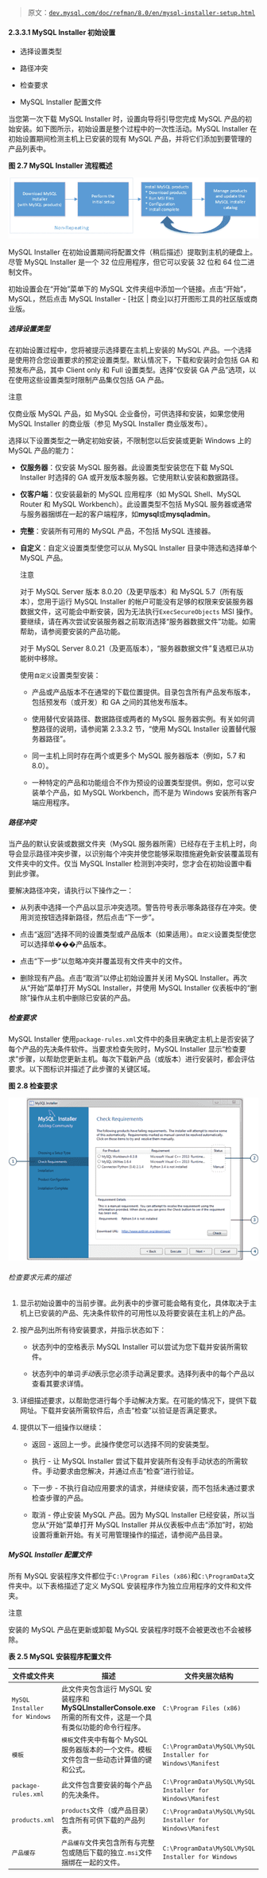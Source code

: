 > 原文：[`dev.mysql.com/doc/refman/8.0/en/mysql-installer-setup.html`](https://dev.mysql.com/doc/refman/8.0/en/mysql-installer-setup.html)

#### 2.3.3.1 MySQL Installer 初始设置

+   选择设置类型

+   路径冲突

+   检查要求

+   MySQL Installer 配置文件

当您第一次下载 MySQL Installer 时，设置向导将引导您完成 MySQL 产品的初始安装。如下图所示，初始设置是整个过程中的一次性活动。MySQL Installer 在初始设置期间检测主机上已安装的现有 MySQL 产品，并将它们添加到要管理的产品列表中。

**图 2.7 MySQL Installer 流程概述**

![MySQL Installer 流程。不重复步骤：下载 MySQL Installer；执行初始设置。重复步骤：安装产品（下载产品，运行.msi 文件，配置和安装完成）；管理产品和更新 MySQL Installer 目录。](img/659682c1f6895dc03403bc22858b2ad1.png)

MySQL Installer 在初始设置期间将配置文件（稍后描述）提取到主机的硬盘上。尽管 MySQL Installer 是一个 32 位应用程序，但它可以安装 32 位和 64 位二进制文件。

初始设置会在“开始”菜单下的 MySQL 文件夹组中添加一个链接。点击“开始”，MySQL，然后点击 MySQL Installer - [社区 | 商业]以打开图形工具的社区版或商业版。

##### 选择设置类型

在初始设置过程中，您将被提示选择要在主机上安装的 MySQL 产品。一个选择是使用符合您设置要求的预定设置类型。默认情况下，下载和安装时会包括 GA 和预发布产品，其中 Client only 和 Full 设置类型。选择“仅安装 GA 产品”选项，以在使用这些设置类型时限制产品集仅包括 GA 产品。

注意

仅商业版 MySQL 产品，如 MySQL 企业备份，可供选择和安装，如果您使用 MySQL Installer 的商业版（参见 MySQL Installer 商业版发布）。

选择以下设置类型之一确定初始安装，不限制您以后安装或更新 Windows 上的 MySQL 产品的能力：

+   **仅服务器**：仅安装 MySQL 服务器。此设置类型安装您在下载 MySQL Installer 时选择的 GA 或开发版本服务器。它使用默认安装和数据路径。

+   **仅客户端**：仅安装最新的 MySQL 应用程序（如 MySQL Shell、MySQL Router 和 MySQL Workbench）。此设置类型不包括 MySQL 服务器或通常与服务器捆绑在一起的客户端程序，如**mysql**或**mysqladmin**。

+   **完整**：安装所有可用的 MySQL 产品，不包括 MySQL 连接器。

+   **自定义**：自定义设置类型使您可以从 MySQL Installer 目录中筛选和选择单个 MySQL 产品。

    注意

    对于 MySQL Server 版本 8.0.20（及更早版本）和 MySQL 5.7（所有版本），您用于运行 MySQL Installer 的帐户可能没有足够的权限来安装服务器数据文件，这可能会中断安装，因为无法执行`ExecSecureObjects` MSI 操作。要继续，请在再次尝试安装服务器之前取消选择“服务器数据文件”功能。如需帮助，请参阅要安装的产品功能。

    对于 MySQL Server 8.0.21（及更高版本），“服务器数据文件”复选框已从功能树中移除。

    使用`自定义`设置类型安装：

    +   产品或产品版本不在通常的下载位置提供。目录包含所有产品发布版本，包括预发布（或开发）和 GA 之间的其他发布版本。

    +   使用替代安装路径、数据路径或两者的 MySQL 服务器实例。有关如何调整路径的说明，请参阅第 2.3.3.2 节，“使用 MySQL Installer 设置替代服务器路径”。

    +   同一主机上同时存在两个或更多个 MySQL 服务器版本（例如，5.7 和 8.0）。

    +   一种特定的产品和功能组合不作为预设的设置类型提供。例如，您可以安装单个产品，如 MySQL Workbench，而不是为 Windows 安装所有客户端应用程序。

##### 路径冲突

当产品的默认安装或数据文件夹（MySQL 服务器所需）已经存在于主机上时，向导会显示路径冲突步骤，以识别每个冲突并使您能够采取措施避免新安装覆盖现有文件夹中的文件。仅当 MySQL Installer 检测到冲突时，您才会在初始设置中看到此步骤。

要解决路径冲突，请执行以下操作之一：

+   从列表中选择一个产品以显示冲突选项。警告符号表示哪条路径存在冲突。使用浏览按钮选择新路径，然后点击“下一步”。

+   点击“返回”选择不同的设置类型或产品版本（如果适用）。`自定义`设置类型使您可以选择单���产品版本。

+   点击“下一步”以忽略冲突并覆盖现有文件夹中的文件。

+   删除现有产品。点击“取消”以停止初始设置并关闭 MySQL Installer。再次从“开始”菜单打开 MySQL Installer，并使用 MySQL Installer 仪表板中的“删除”操作从主机中删除已安装的产品。

##### 检查要求

MySQL Installer 使用`package-rules.xml`文件中的条目来确定主机上是否安装了每个产品的先决条件软件。当要求检查失败时，MySQL Installer 显示“检查要求”步骤，以帮助您更新主机。每次下载新产品（或版本）进行安装时，都会评估要求。以下图标识并描述了此步骤的关键区域。

**图 2.8 检查要求**

![MySQL Installer 在下载和安装任何要求之前的检查要求。](img/bb978b215f9efb2661f01749bbfdcbce.png)

###### 检查要求元素的描述

1.  显示初始设置中的当前步骤。此列表中的步骤可能会略有变化，具体取决于主机上已安装的产品、先决条件软件的可用性以及将要安装在主机上的产品。

1.  按产品列出所有待安装要求，并指示状态如下：

    +   状态列中的空格表示 MySQL Installer 可以尝试为您下载并安装所需软件。

    +   状态列中的单词*手动*表示您必须手动满足要求。选择列表中的每个产品以查看其要求详情。

1.  详细描述要求，以帮助您进行每个手动解决方案。在可能的情况下，提供下载网址。下载并安装所需软件后，点击“检查”以验证是否满足要求。

1.  提供以下一组操作以继续：

    +   返回 - 返回上一步。此操作使您可以选择不同的安装类型。

    +   执行 - 让 MySQL Installer 尝试下载并安装所有没有手动状态的所需软件。手动要求由您解决，并通过点击“检查”进行验证。

    +   下一步 - 不执行自动应用要求的请求，并继续安装，而不包括未通过要求检查步骤的产品。

    +   取消 - 停止安装 MySQL 产品。因为 MySQL Installer 已经安装，所以当您从“开始”菜单打开 MySQL Installer 并从仪表板中点击“添加”时，初始设置将重新开始。有关可用管理操作的描述，请参阅产品目录。

##### MySQL Installer 配置文件

所有 MySQL 安装程序文件都位于`C:\Program Files (x86)`和`C:\ProgramData`文件夹中。以下表格描述了定义 MySQL 安装程序作为独立应用程序的文件和文件夹。

注意

安装的 MySQL 产品在更新或卸载 MySQL 安装程序时既不会被更改也不会被移除。

**表 2.5 MySQL 安装程序配置文件**

| 文件或文件夹 | 描述 | 文件夹层次结构 |
| --- | --- | --- |
| `MySQL Installer for Windows` | 此文件夹包含运行 MySQL 安装程序和**MySQLInstallerConsole.exe**所需的所有文件，这是一个具有类似功能的命令行程序。 | `C:\Program Files (x86)` |
| `模板` | `模板`文件夹中有每个 MySQL 服务器版本的一个文件。模板文件包含一些动态计算值的键和公式。 | `C:\ProgramData\MySQL\MySQL Installer for Windows\Manifest` |
| `package-rules.xml` | 此文件包含要安装的每个产品的先决条件。 | `C:\ProgramData\MySQL\MySQL Installer for Windows\Manifest` |
| `products.xml` | `products`文件（或产品目录）包含所有可供下载的产品列表。 | `C:\ProgramData\MySQL\MySQL Installer for Windows\Manifest` |
| `产品缓存` | `产品缓存`文件夹包含所有与完整包或随后下载的独立`.msi`文件捆绑在一起的文件。 | `C:\ProgramData\MySQL\MySQL Installer for Windows` |
